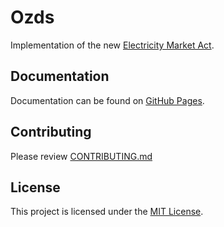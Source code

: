 # Ozds

Implementation of the new [Electricity Market Act].

## Documentation

Documentation can be found on [GitHub Pages].

## Contributing

Please review [CONTRIBUTING.md](./CONTRIBUTING.md)

## License

This project is licensed under the [MIT License](./LICENSE.md).

[GitHub Pages]: https://altibiz.github.io/ozds
[Electricity Market Act]: https://www.helb.hr/hr/ozds
